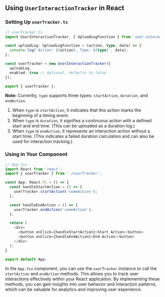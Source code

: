 ## Using `UserInteractionTracker` in React

### Setting Up `userTracker.ts`

```typescript
// userTracker.ts
import UserInteractionTracker, { UploadLogFunction } from 'user-interaction-tracker';

const uploadLog: UploadLogFunction = (action, type, data) => {
  console.log(`Action: ${action}, Type: ${type}`, data);
};

const userTracker = new UserInteractionTracker({
  uploadLog,
  enabled: true // Optional, defaults to false
});

export { userTracker };
```

**Note:** Currently, `type` supports three types: `startAction`, `duration`, and `endAction`.

1. When `type` is `startAction`, it indicates that this action marks the beginning of a timing event.
2. When `type` is `duration`, it signifies a continuous action with a defined start and end time. (This can be uploaded as a duration log.)
3. When `type` is `endAction`, it represents an interaction action without a start time. (This indicates a failed duration calculation and can also be used for interaction tracking.)

### Using in Your Component

```typescript
// App.tsx
import React from 'react';
import { userTracker } from './userTracker';

const App: React.FC = () => {
  const handleStartAction = () => {
    userTracker.startAction('someAction');
  };

  const handleEndAction = () => {
    userTracker.endAction('someAction');
  };

  return (
    <div>
      <button onClick={handleStartAction}>Start Action</button>
      <button onClick={handleEndAction}>End Action</button>
    </div>
  );
}

export default App;
```

In the `App.tsx` component, you can use the `userTracker` instance to call the `startAction` and `endAction` methods. This allows you to track user interactions effectively within your React application. By implementing these methods, you can gain insights into user behavior and interaction patterns, which can be valuable for analytics and improving user experience.